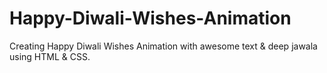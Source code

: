 # Happy-Diwali-Wishes-Animation
Creating Happy Diwali Wishes Animation with awesome text &amp; deep jawala using HTML &amp; CSS.
